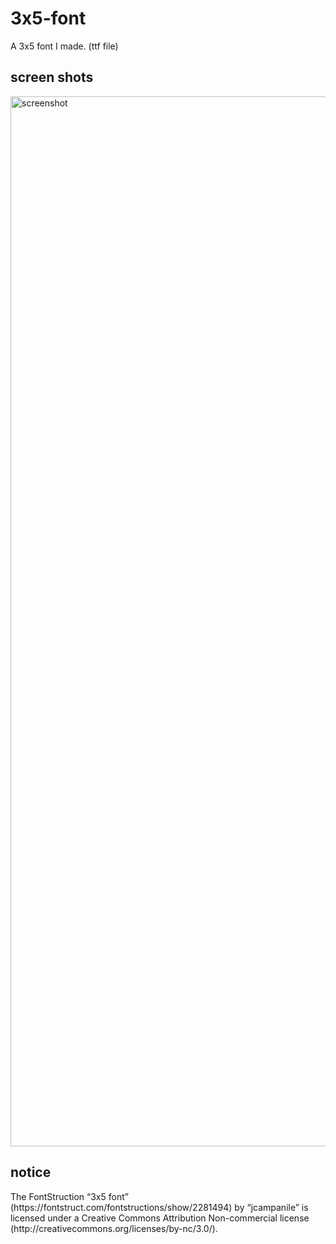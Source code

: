<h1>3x5-font</h1>
A 3x5 font I made. (ttf file)
<h2>screen shots</h2>
<img width="1680" alt="screenshot" src="https://user-images.githubusercontent.com/122117065/234747981-c610449f-752f-4d78-9a75-10870a3f42f4.png">
<h2>notice</h2>
The FontStruction “3x5 font”
(https://fontstruct.com/fontstructions/show/2281494) by “jcampanile” is
licensed under a Creative Commons Attribution Non-commercial license
(http://creativecommons.org/licenses/by-nc/3.0/).
